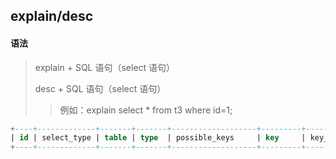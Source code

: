 ## explain/desc

#### 语法

> explain + SQL 语句（select 语句）
>
> desc + SQL 语句（select 语句）
> 
>> 例如：explain select * from t3 where id=1;


```sql
+----+-------------+-------+-------+-------------------+---------+---------+-------+------+-------+
| id | select_type | table | type  | possible_keys     | key     | key_len | ref   | rows | Extra |
+----+-------------+-------+-------+-------------------+---------+---------+-------+------+-------+
```

### 

